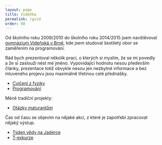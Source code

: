 ```yaml
---
layout: page
title: Vídeňka
permalink: /gvid
order: 60
---
```


Od školního roku 2009/2010 do školního roku 2014/2015 jsem navštěvoval
[gymnázium Vídeňská v Brně](http://www.gvid.cz/), kde jsem studoval šestiletý
obor se zaměřením na programování.

Rád bych prezentoval několik prací, o kterých si myslím, že se mi povedly a že
si zaslouží nést mé jméno. Vypovídající hodnotu nesou především články,
prezentace totiž obvykle nesou jen nezbytné informace a bez mluveného projevu
jsou maximálně třetinou celé přednášky.

 * [Cvičení z fyziky](gvid-fseminar)
 * [Programování](gvid-prog)

Méně tradiční projekty:

 * [Otázky maturantům](matq.html)

Čas od času se objevím na nějaké akci, z které je zapotřebí zpracovat
nějaký výstup.

 * [Týden vědy na Jaderce](tv)
 * [T-exkurze](t-ex)
